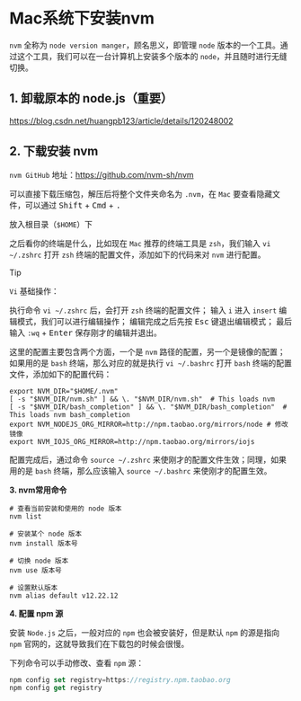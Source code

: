 # Mac系统下安装nvm

`nvm` 全称为 `node version manger`，顾名思义，即管理 `node` 版本的一个工具。通过这个工具，我们可以在一台计算机上安装多个版本的 `node`，并且随时进行无缝切换。



## 1.  卸载原本的 node.js（重要）

https://blog.csdn.net/huangpb123/article/details/120248002



## 2. 下载安装 nvm

`nvm GitHub` 地址：https://github.com/nvm-sh/nvm

可以直接下载压缩包，解压后将整个文件夹命名为 `.nvm`，在 `Mac` 要查看隐藏文件，可以通过 <kbd>Shift</kbd> + <kbd>Cmd</kbd> + <kbd>.</kbd>

放入根目录（`$HOME`）下

之后看你的终端是什么，比如现在 `Mac` 推荐的终端工具是 `zsh`，我们输入 `vi ~/.zshrc` 打开 `zsh` 终端的配置文件，添加如下的代码来对 `nvm` 进行配置。

> [!tip]
>
> `Vi` 基础操作：
>
> 执行命令 `vi ~/.zshrc` 后，会打开 `zsh` 终端的配置文件；
> 输入 `i` 进入 `insert` 编辑模式，我们可以进行编辑操作；
> 编辑完成之后先按 <kbd>Esc</kbd> 键退出编辑模式；
> 最后输入 `:wq` + <kbd>Enter</kbd> 保存刚才的编辑并退出。

这里的配置主要包含两个方面，一个是 `nvm` 路径的配置，另一个是镜像的配置；如果用的是 `bash` 终端，那么对应的就是执行 `vi ~/.bashrc` 打开 `bash` 终端的配置文件，添加如下的配置代码：

```shell
export NVM_DIR="$HOME/.nvm"
[ -s "$NVM_DIR/nvm.sh" ] && \. "$NVM_DIR/nvm.sh"  # This loads nvm
[ -s "$NVM_DIR/bash_completion" ] && \. "$NVM_DIR/bash_completion"  # This loads nvm bash_completion
export NVM_NODEJS_ORG_MIRROR=http://npm.taobao.org/mirrors/node # 修改镜像
export NVM_IOJS_ORG_MIRROR=http://npm.taobao.org/mirrors/iojs
```

配置完成后，通过命令 `source ~/.zshrc` 来使刚才的配置文件生效；同理，如果用的是 `bash` 终端，那么应该输入 `source ~/.bashrc` 来使刚才的配置生效。



**3. nvm常用命令**

```shell
# 查看当前安装和使用的 node 版本
nvm list

# 安装某个 node 版本
nvm install 版本号

# 切换 node 版本
nvm use 版本号

# 设置默认版本
nvm alias default v12.22.12
```



**4. 配置 npm 源**

安装 `Node.js` 之后，一般对应的 `npm` 也会被安装好，但是默认 `npm` 的源是指向 `npm` 官网的，这就导致我们在下载包的时候会很慢。

下列命令可以手动修改、查看 `npm` 源：

```js
npm config set registry=https://registry.npm.taobao.org
npm config get registry
```

